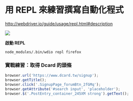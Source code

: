 # 用 REPL 來練習撰寫自動化程式

<http://webdriver.io/guide/usage/repl.html#description>

![](http://webdriver.io/images/repl.gif)

**啟動 REPL**

```
node_modules/.bin/wdio repl firefox
```

### 實戰練習：取得 Dcard 的頭條

```js
browser.url('https://www.dcard.tw/signup');
browser.getTitle();
browser.click('.SignupPage_forumBtn_2fGMq');
browser.getAttribute('#search input', 'placeholder');
browser.$('.PostEntry_container_245XM strong').getText();
```

<!--
browser.$$('.PostEntry_container_245XM strong').forEach(function(item){ console.log(item.getText()); });
-->